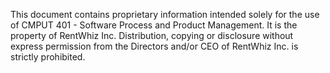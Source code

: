 This document contains proprietary information intended solely for the use of CMPUT 401 - Software Process and Product Management. It is the property of RentWhiz Inc. Distribution, copying or disclosure without express permission from the Directors and/or CEO of RentWhiz Inc. is strictly prohibited.
